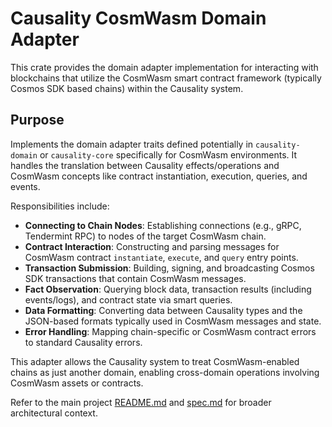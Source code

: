 # Causality CosmWasm Domain Adapter

This crate provides the domain adapter implementation for interacting with blockchains that utilize the CosmWasm smart contract framework (typically Cosmos SDK based chains) within the Causality system.

## Purpose

Implements the domain adapter traits defined potentially in `causality-domain` or `causality-core` specifically for CosmWasm environments. It handles the translation between Causality effects/operations and CosmWasm concepts like contract instantiation, execution, queries, and events.

Responsibilities include:

- **Connecting to Chain Nodes**: Establishing connections (e.g., gRPC, Tendermint RPC) to nodes of the target CosmWasm chain.
- **Contract Interaction**: Constructing and parsing messages for CosmWasm contract `instantiate`, `execute`, and `query` entry points.
- **Transaction Submission**: Building, signing, and broadcasting Cosmos SDK transactions that contain CosmWasm messages.
- **Fact Observation**: Querying block data, transaction results (including events/logs), and contract state via smart queries.
- **Data Formatting**: Converting data between Causality types and the JSON-based formats typically used in CosmWasm messages and state.
- **Error Handling**: Mapping chain-specific or CosmWasm contract errors to standard Causality errors.

This adapter allows the Causality system to treat CosmWasm-enabled chains as just another domain, enabling cross-domain operations involving CosmWasm assets or contracts.

Refer to the main project [README.md](../../README.md) and [spec.md](../../spec/spec.md) for broader architectural context. 